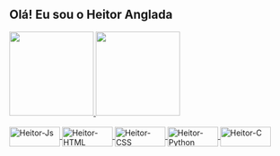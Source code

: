 ## Olá! Eu sou o Heitor Anglada 
 <div>
  <a href="https://github.com/HeitorAnglada">
  <img height="150em" src="https://github-readme-stats.vercel.app/api?username=HeitorAnglada&show_icons=true&theme=tokyonight&include_all_commits=true&count_private=true"/>
  <img height="150em" src="https://github-readme-stats.vercel.app/api/top-langs/?username=HeitorAnglada&layout=compact&langs_count=7&theme=tokyonight"/>
</div>
<div style="display: inline_block"><br>
  <img align="center" alt="Heitor-Js" height="35" width="90" src="https://img.shields.io/badge/JavaScript-F7DF1E?style=for-the-badge&logo=javascript&logoColor=black">
  <img align="center" alt="Heitor-HTML" height="35" width="90" src="https://img.shields.io/badge/HTML5-E34F26?style=for-the-badge&logo=html5&logoColor=white">
  <img align="center" alt="Heitor-CSS" height="35" width="90" src="https://img.shields.io/badge/CSS3-1572B6?style=for-the-badge&logo=css3&logoColor=white">
  <img align="center" alt="Heitor-Python" height="35" width="90" src="https://img.shields.io/badge/Python-14354C?style=for-the-badge&logo=python&logoColor=white">
  <img align="center" alt="Heitor-C" height="35" width="90" src="https://img.shields.io/badge/C-00599C?style=for-the-badge&logo=c&logoColor=white">
</div>
  
